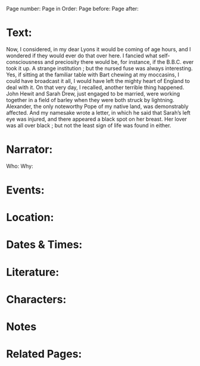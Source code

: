 Page number:
Page in Order:
Page before:
Page after:

# Text:
Now, I considered, in my dear Lyons it would be coming of age hours, and I wondered if they would ever do that over here. I fancied what self-consciousness and preciosity there would be, for instance, if the B.B.C. ever took it up. A strange institution ; but the nursed fuse was always interesting. Yes, if sitting at the familiar table with Bart chewing at my moccasins, I could have broadcast it all, I would have left the mighty heart of England to deal with it. On that very day, I recalled, another terrible thing happened. John Hewit and Sarah Drew, just engaged to be married, were working together in a field of barley when they were both struck by lightning. Alexander, the only noteworthy Pope of my native land, was demonstrably affected. And my namesake wrote a letter, in which he said that Sarah’s left eye was injured, and there appeared a black spot on her breast. Her lover was all over black ; but not the least sign of life was found in either.



# Narrator:
Who:
Why:

# Events:

# Location:

# Dates & Times:

# Literature:

# Characters:

# Notes

# Related Pages:
